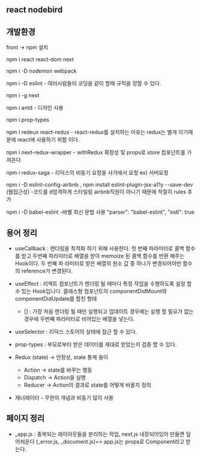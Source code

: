 ## react nodebird 

## 개발환경

front -> npm 설치

npm i react react-dom next

npm i -D nodemon webpack

npm i -D eslint   - 여러사람들이 코딩을 같이 할때 규칙을 정할 수 있다.

npm i -g next

npm i antd  - 디자인 사용

npm i prop-types

npm i redeux react-redux - react-redux를 설치하는 이유는 redux는 별개 이기때문에 react에 사용하기 위함 이다.

npm i next-redux-wrapper - withRedux 확장성 및 props로 store 컴포넌트를 가져온다

npm i redux-saga - 리덕스의 비동기 요청을 사가에서 요청 ex) 서버요청

npm i -D eslint-config-airbnb , npm install eslint-plugin-jsx-a11y --save-dev (웹접근성) -코드를 d엄격하게 스타일링 airbnb직원이 아니기 때문에 적절히 rules 추가 

npm i -D babel-eslint -바벨 최신 문법 사용  "parser": "babel-eslint", "es6": true

## 용어 정리

- useCallback : 랜더링을 최적화 하기 위해 사용한다.
                첫 번째 파라미터로 콜백 함수를 받고 두번째 파라미터로 배열을 받아 memoize 된 콜백 함수를 반환 해주는 Hook이다.
                두 번째 파 라미터로 받은 배열의 원소 값 중 하나가 변경되어야만 함수의 reference가 변경된다.

- useEffect : 리액트 컴포넌트가 렌더링 될 때마다 특정 작업을 수행하도록 설정 할 수 있는 Hook입니다. 클래스형 컴포넌트의 componentDidMount와 componentDidUpdate를 합친 형태
     - [] : 가장 처음 렌더링 될 때만 실행되고 업데이트 경우에는 실행 할 필요가 없는 경우에 두번째 파라미터로 비어있는 배열을 넣는다.

- useSelector : 리덕스 스토어의 상태에 접근 할 수 있다. 

- prop-types : 부모로부터 받은 데이터를 제대로 받았는지 검증 할 수 있다.

- Redux (state) -> 안정성, state 통제 용이
    - Action -> state를 바꾸는 행동
    - Dispatch -> Action을 실행
    - Reducer -> Action의 결과로 state를 어떻게 바꿀지 정의

- 제너레이터 - 무한의 개념과 비동기 많이 사용

## 페이지 정리

- _app.js : 중복되는 레이아웃들을 분리하는 작업,
            next.js 내장되어있어 만들면 덮어씌운다 (_error.js, _document.js)=> app.js는 props로 Component라고 받는다. 


